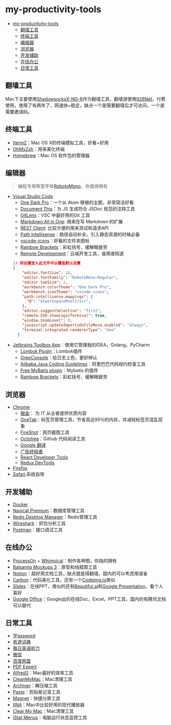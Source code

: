 # my-productivity-tools

- [my-productivity-tools](#my-productivity-tools)
  - [翻墙工具](#%e7%bf%bb%e5%a2%99%e5%b7%a5%e5%85%b7)
  - [终端工具](#%e7%bb%88%e7%ab%af%e5%b7%a5%e5%85%b7)
  - [编辑器](#%e7%bc%96%e8%be%91%e5%99%a8)
  - [浏览器](#%e6%b5%8f%e8%a7%88%e5%99%a8)
  - [开发辅助](#%e5%bc%80%e5%8f%91%e8%be%85%e5%8a%a9)
  - [在线办公](#%e5%9c%a8%e7%ba%bf%e5%8a%9e%e5%85%ac)
  - [日常工具](#%e6%97%a5%e5%b8%b8%e5%b7%a5%e5%85%b7)

## 翻墙工具
Mac下主要使用[ShadowsocksX-NG-R](https://github.com/qinyuhang/ShadowsocksX-NG-R/releases)作为翻墙工具，翻墙源使用[928Net](https://928net.org/)，付费使用，使用了有两年了，网速快+稳定，缺点一个是需要翻墙后才可访问，一个是需要邀请码。

## 终端工具
- [Iterm2](https://github.com/gnachman/iTerm2)：Mac OS X的终端模拟工具，好看+好用
- [OhMyZsh](https://github.com/robbyrussell/oh-my-zsh)：用来美化终端
- [Homebrew](https://brew.sh/index_zh-cn.html)：Mac OS 软件包的管理器

## 编辑器
> 编程专用等宽字体[RobotoMono](https://fonts.google.com/specimen/Roboto+Mono)，你值得拥有
- [Visual Studio Code](https://code.visualstudio.com/)
  - [One Dark Pro](https://marketplace.visualstudio.com/items?itemName=zhuangtongfa.Material-theme)：一个从 Atom 移植的主题，非常简洁好看
  - [Document This](https://marketplace.visualstudio.com/items?itemName=joelday.docthis)：为 JS 生成符合 JSDoc 规范的注释工具
  - [GitLens](https://marketplace.visualstudio.com/items?itemName=eamodio.gitlens)：VSC 中最好用的Git 工具
  - [Markdown All in One](https://marketplace.visualstudio.com/items?itemName=yzhang.markdown-all-in-one): 用来在写 Markdown 的扩展
  - [REST Client](https://marketplace.visualstudio.com/items?itemName=humao.rest-client): 比较方便的用来测试和请求API
  - [Path Intellisense](https://marketplace.visualstudio.com/items?itemName=christian-kohler.path-intellisense)：路径自动补全，引入静态资源的时候必备
  - [vscode-icons](https://marketplace.visualstudio.com/items?itemName=robertohuertasm.vscode-icons)：好看的文件夹图标
  - [Rainbow Brackets](https://marketplace.visualstudio.com/items?itemName=2gua.rainbow-brackets)：彩虹括号，缓解眼疲劳
  - [Remote Development](https://marketplace.visualstudio.com/items?itemName=ms-vscode-remote.vscode-remote-extensionpack)：云端开发工具，谁用谁知道
  ```json
  // 将设置放入此文件中以覆盖默认设置
  {
      "editor.fontSize": 16,
      "editor.fontFamily": "RobotoMono-Regular",
      "editor.tabSize": 2,
      "workbench.colorTheme": "One Dark Pro",
      "workbench.iconTheme": "vscode-icons",
      "path-intellisense.mappings": {
        "@": "${workspaceRoot}/src",
      },
      "editor.suggestSelection": "first",
      "remote.SSH.showLoginTerminal": true,
      "window.zoomLevel": 0,
      "javascript.updateImportsOnFileMove.enabled": "always",
      "terminal.integrated.rendererType": "dom"
    }
  ```
- [Jetbrains Toolbox App](https://www.jetbrains.com/toolbox-app/)：使用它管理我的IDEA，Golang，PyCharm
  - [Lombok Plugin](https://github.com/mplushnikov/lombok-intellij-plugin)：Lombok插件
  - [GrepConsole](https://github.com/krasa/GrepConsole)：给日志上色，更好辨认
  - [Alibaba Java Coding Guidelines](https://github.com/alibaba/p3c)：阿里巴巴代码规约检查工具
  - [Free MyBatis plugin](https://plugins.jetbrains.com/plugin/8321-free-mybatis-plugin)：Mybatis 的插件
  - [Rainbow Brackets](https://plugins.jetbrains.com/plugin/10080-rainbow-brackets)：彩虹括号，缓解眼疲劳

## 浏览器
- [Chrome](https://www.google.com/chrome/)
  - [掘金](https://chrome.google.com/webstore/detail/%E6%8E%98%E9%87%91/lecdifefmmfjnjjinhaennhdlmcaeeeb?utm_source=chrome-ntp-icon)： 为 IT 从业者提供优质内容
  - [OneTab](https://www.one-tab.com/)：标签页管理工具，节省高达95％的内存，并减轻标签页混乱现象
  - [FireShot](https://chrome.google.com/webstore/detail/take-webpage-screenshots/mcbpblocgmgfnpjjppndjkmgjaogfceg?utm_source=chrome-ntp-icon)：网页截图工具
  - [Octotree](https://www.octotree.io/)：Github 代码阅读工具
  - [Google 翻译](https://chrome.google.com/webstore/detail/google-translate/aapbdbdomjkkjkaonfhkkikfgjllcleb)
  - [广告终结者](https://chrome.google.com/webstore/detail/%E5%B9%BF%E5%91%8A%E7%BB%88%E7%BB%93%E8%80%85/fpdnjdlbdmifoocedhkighhlbchbiikl?utm_source=chrome-ntp-icon)
  - [React Developer Tools](https://chrome.google.com/webstore/detail/react-developer-tools/fmkadmapgofadopljbjfkapdkoienihi?utm_source=chrome-ntp-icon)
  - [Redux DevTools](https://chrome.google.com/webstore/detail/redux-devtools/lmhkpmbekcpmknklioeibfkpmmfibljd?utm_source=chrome-ntp-icon)
- [Firefox](https://www.mozilla.org/en-US/firefox/new/)
- [Safari]():系统自带

## 开发辅助
- [Docker](https://www.docker.com/)
- [Navicat Premium](https://www.navicat.com/en/products/navicat-premium)：数据库管理工具
- [Redis Desktop Manager](https://redisdesktop.com/)：Redis管理工具
- [Wireshark](https://www.wireshark.org/)：抓包分析工具
- [Postman](https://www.postman.com/)：接口调试工具

## 在线办公
- [ProcessOn](https://www.processon.com) + [Whimsical](https://whimsical.com)：制作各种图，你指的拥有
- [Balsamiq Mockups 3](https://balsamiq.com/download/)：原型和线框图工具
- [Notion](https://www.notion.so/)：超好用文档工具，缺点就是得翻墙，国内的可以考虑用语雀
- [Carbon](https://carbon.now.sh/)：代码美化工具，还有一个[Codeimg.io](https://codeimg.io/)类似
- [Slides](https://slides.com/)：在线PPT，类似的还有[Beautiful.ai](https://www.beautiful.ai/-Lc9FVBeWUKROplVtvz4/1)和[Google Presentation](https://docs.google.com/presentation)，看个人喜好
- [Google Office](https://docs.google.com/)：Google出的在线Doc，Excel，PPT工具，国内的有腾讯文档可以替代

## 日常工具
- [1Password](https://1password.com/)
- [有道词典](http://dict.youdao.com/)
- [每日英语听力](http://dict.eudic.net/ting/)
- [微信](https://weixin.qq.com/)
- [百度网盘](https://pan.baidu.com/)
- [PDF Expert](https://www.pdfexpert.cn/)
- [Alfred3](https://www.alfredapp.com/)：Mac最好的效率工具
- [CleanMyMac](https://cleanmymac.com/)：Mac清理工具
- [Archiver](https://archiverapp.com/)：解压缩工具
- [Paste](https://pasteapp.com/)：剪贴板记录工具
- [Magnet](https://itunes.apple.com/cn/app/p.m.-magnet-free/id441258766?mt=12)：快捷分屏工具
- [IINA](https://github.com/lhc70000/iina)：Mac中比较好用的现代播放器
- [Clear My Mac](https://macpaw.com/)：Mac清理工具
- [iStat Menus](https://bjango.com/mac/istatmenus/)：电脑运行状态监控工具
